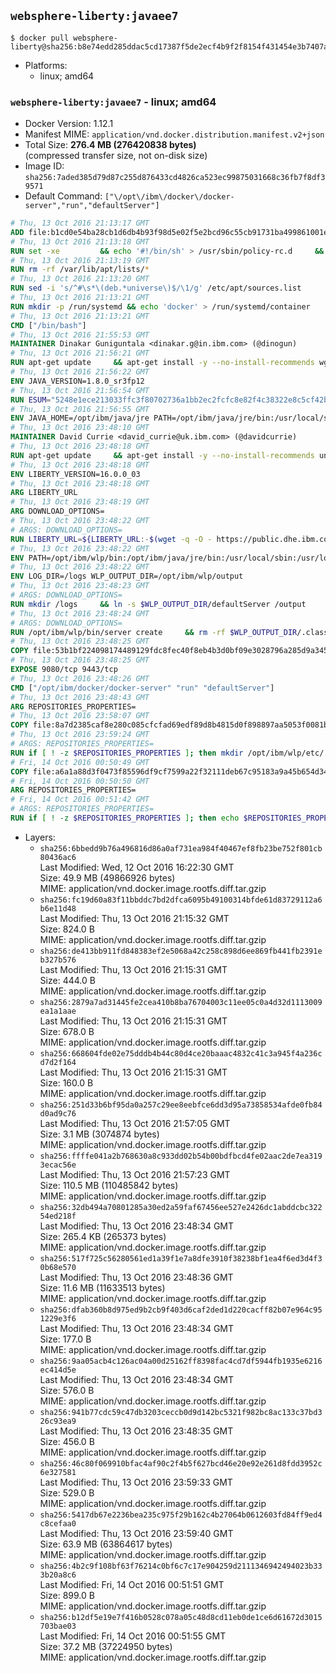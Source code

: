 ## `websphere-liberty:javaee7`

```console
$ docker pull websphere-liberty@sha256:b8e74edd285ddac5cd17387f5de2ecf4b9f2f8154f431454e3b7407a341bc707
```

-	Platforms:
	-	linux; amd64

### `websphere-liberty:javaee7` - linux; amd64

-	Docker Version: 1.12.1
-	Manifest MIME: `application/vnd.docker.distribution.manifest.v2+json`
-	Total Size: **276.4 MB (276420838 bytes)**  
	(compressed transfer size, not on-disk size)
-	Image ID: `sha256:7aded385d79d87c255d876433cd4826ca523ec99875031668c36fb7f8df39571`
-	Default Command: `["\/opt\/ibm\/docker\/docker-server","run","defaultServer"]`

```dockerfile
# Thu, 13 Oct 2016 21:13:17 GMT
ADD file:b1cd0e54ba28cb1d6db4b93f98d5e02f5e2bcd96c55cb91731ba499861001e30 in / 
# Thu, 13 Oct 2016 21:13:18 GMT
RUN set -xe 		&& echo '#!/bin/sh' > /usr/sbin/policy-rc.d 	&& echo 'exit 101' >> /usr/sbin/policy-rc.d 	&& chmod +x /usr/sbin/policy-rc.d 		&& dpkg-divert --local --rename --add /sbin/initctl 	&& cp -a /usr/sbin/policy-rc.d /sbin/initctl 	&& sed -i 's/^exit.*/exit 0/' /sbin/initctl 		&& echo 'force-unsafe-io' > /etc/dpkg/dpkg.cfg.d/docker-apt-speedup 		&& echo 'DPkg::Post-Invoke { "rm -f /var/cache/apt/archives/*.deb /var/cache/apt/archives/partial/*.deb /var/cache/apt/*.bin || true"; };' > /etc/apt/apt.conf.d/docker-clean 	&& echo 'APT::Update::Post-Invoke { "rm -f /var/cache/apt/archives/*.deb /var/cache/apt/archives/partial/*.deb /var/cache/apt/*.bin || true"; };' >> /etc/apt/apt.conf.d/docker-clean 	&& echo 'Dir::Cache::pkgcache ""; Dir::Cache::srcpkgcache "";' >> /etc/apt/apt.conf.d/docker-clean 		&& echo 'Acquire::Languages "none";' > /etc/apt/apt.conf.d/docker-no-languages 		&& echo 'Acquire::GzipIndexes "true"; Acquire::CompressionTypes::Order:: "gz";' > /etc/apt/apt.conf.d/docker-gzip-indexes 		&& echo 'Apt::AutoRemove::SuggestsImportant "false";' > /etc/apt/apt.conf.d/docker-autoremove-suggests
# Thu, 13 Oct 2016 21:13:19 GMT
RUN rm -rf /var/lib/apt/lists/*
# Thu, 13 Oct 2016 21:13:20 GMT
RUN sed -i 's/^#\s*\(deb.*universe\)$/\1/g' /etc/apt/sources.list
# Thu, 13 Oct 2016 21:13:21 GMT
RUN mkdir -p /run/systemd && echo 'docker' > /run/systemd/container
# Thu, 13 Oct 2016 21:13:21 GMT
CMD ["/bin/bash"]
# Thu, 13 Oct 2016 21:55:53 GMT
MAINTAINER Dinakar Guniguntala <dinakar.g@in.ibm.com> (@dinogun)
# Thu, 13 Oct 2016 21:56:21 GMT
RUN apt-get update     && apt-get install -y --no-install-recommends wget ca-certificates     && rm -rf /var/lib/apt/lists/*
# Thu, 13 Oct 2016 21:56:22 GMT
ENV JAVA_VERSION=1.8.0_sr3fp12
# Thu, 13 Oct 2016 21:56:54 GMT
RUN ESUM="5248e1ece213033ffc3f80702736a1bb2ec2fcfc8e82f4c38322e8c5cf42bfe8"     && BASE_URL="https://public.dhe.ibm.com/ibmdl/export/pub/systems/cloud/runtimes/java/meta/"     && YML_FILE="jre/linux/x86_64/index.yml"     && wget -q -U UA_IBM_JAVA_Docker -O /tmp/index.yml $BASE_URL/$YML_FILE     && JAVA_URL=$(cat /tmp/index.yml | sed -n '/'$JAVA_VERSION'/{n;p}' | sed -n 's/\s*uri:\s//p' | tr -d '\r')     && wget -q -U UA_IBM_JAVA_Docker -O /tmp/ibm-java.bin $JAVA_URL     && echo "$ESUM  /tmp/ibm-java.bin" | sha256sum -c -     && echo "INSTALLER_UI=silent" > /tmp/response.properties     && echo "USER_INSTALL_DIR=/opt/ibm/java" >> /tmp/response.properties     && echo "LICENSE_ACCEPTED=TRUE" >> /tmp/response.properties     && mkdir -p /opt/ibm     && chmod +x /tmp/ibm-java.bin     && /tmp/ibm-java.bin -i silent -f /tmp/response.properties     && rm -f /tmp/response.properties     && rm -f /tmp/index.yml     && rm -f /tmp/ibm-java.bin
# Thu, 13 Oct 2016 21:56:55 GMT
ENV JAVA_HOME=/opt/ibm/java/jre PATH=/opt/ibm/java/jre/bin:/usr/local/sbin:/usr/local/bin:/usr/sbin:/usr/bin:/sbin:/bin
# Thu, 13 Oct 2016 23:48:10 GMT
MAINTAINER David Currie <david_currie@uk.ibm.com> (@davidcurrie)
# Thu, 13 Oct 2016 23:48:18 GMT
RUN apt-get update     && apt-get install -y --no-install-recommends unzip     && rm -rf /var/lib/apt/lists/*
# Thu, 13 Oct 2016 23:48:18 GMT
ENV LIBERTY_VERSION=16.0.0_03
# Thu, 13 Oct 2016 23:48:18 GMT
ARG LIBERTY_URL
# Thu, 13 Oct 2016 23:48:19 GMT
ARG DOWNLOAD_OPTIONS=
# Thu, 13 Oct 2016 23:48:22 GMT
# ARGS: DOWNLOAD_OPTIONS=
RUN LIBERTY_URL=${LIBERTY_URL:-$(wget -q -O - https://public.dhe.ibm.com/ibmdl/export/pub/software/websphere/wasdev/downloads/wlp/index.yml  | grep $LIBERTY_VERSION -A 6 | sed -n 's/\s*kernel:\s//p' | tr -d '\r' )}      && wget $DOWNLOAD_OPTIONS $LIBERTY_URL -U UA-IBM-WebSphere-Liberty-Docker -O /tmp/wlp.zip     && unzip -q /tmp/wlp.zip -d /opt/ibm     && rm /tmp/wlp.zip
# Thu, 13 Oct 2016 23:48:22 GMT
ENV PATH=/opt/ibm/wlp/bin:/opt/ibm/java/jre/bin:/usr/local/sbin:/usr/local/bin:/usr/sbin:/usr/bin:/sbin:/bin
# Thu, 13 Oct 2016 23:48:22 GMT
ENV LOG_DIR=/logs WLP_OUTPUT_DIR=/opt/ibm/wlp/output
# Thu, 13 Oct 2016 23:48:23 GMT
# ARGS: DOWNLOAD_OPTIONS=
RUN mkdir /logs     && ln -s $WLP_OUTPUT_DIR/defaultServer /output     && ln -s /opt/ibm/wlp/usr/servers/defaultServer /config
# Thu, 13 Oct 2016 23:48:24 GMT
# ARGS: DOWNLOAD_OPTIONS=
RUN /opt/ibm/wlp/bin/server create     && rm -rf $WLP_OUTPUT_DIR/.classCache /output/workarea
# Thu, 13 Oct 2016 23:48:25 GMT
COPY file:53b1bf224098174489129fdc8fec40f8eb4b3d0bf09e3028796a285d9a3457f1 in /opt/ibm/docker/ 
# Thu, 13 Oct 2016 23:48:25 GMT
EXPOSE 9080/tcp 9443/tcp
# Thu, 13 Oct 2016 23:48:26 GMT
CMD ["/opt/ibm/docker/docker-server" "run" "defaultServer"]
# Thu, 13 Oct 2016 23:48:43 GMT
ARG REPOSITORIES_PROPERTIES=
# Thu, 13 Oct 2016 23:58:07 GMT
COPY file:8a7d2385caf8e280c085cfcfad69edf89d8b4815d0f898897aa5053f0081bf61 in /config/ 
# Thu, 13 Oct 2016 23:59:24 GMT
# ARGS: REPOSITORIES_PROPERTIES=
RUN if [ ! -z $REPOSITORIES_PROPERTIES ]; then mkdir /opt/ibm/wlp/etc/     && echo $REPOSITORIES_PROPERTIES > /opt/ibm/wlp/etc/repositories.properties; fi     && installUtility install --acceptLicense     collectiveMember-1.0 monitor-1.0 webCache-1.0 ldapRegistry-3.0 appSecurity-2.0 localConnector-1.0 restConnector-1.0 ssl-1.0 requestTiming-1.0 sessionDatabase-1.0     webProfile-7.0     && if [ ! -z $REPOSITORIES_PROPERTIES ]; then rm /opt/ibm/wlp/etc/repositories.properties; fi     && rm -rf /output/workarea /output/logs
# Fri, 14 Oct 2016 00:50:49 GMT
COPY file:a6a1a88d3f0473f85596df9cf7599a22f32111deb67c95183a9a45b654d347eb in /config/ 
# Fri, 14 Oct 2016 00:50:50 GMT
ARG REPOSITORIES_PROPERTIES=
# Fri, 14 Oct 2016 00:51:42 GMT
# ARGS: REPOSITORIES_PROPERTIES=
RUN if [ ! -z $REPOSITORIES_PROPERTIES ]; then echo $REPOSITORIES_PROPERTIES > /opt/ibm/wlp/etc/repositories.properties; fi     && installUtility install --acceptLicense defaultServer     && if [ ! -z $REPOSITORIES_PROPERTIES ] ; then rm /opt/ibm/wlp/etc/repositories.properties; fi     && rm -rf /output/workarea /output/logs
```

-	Layers:
	-	`sha256:6bbedd9b76a496816d86a0af731ea984f40467ef8fb23be752f801cb80436ac6`  
		Last Modified: Wed, 12 Oct 2016 16:22:30 GMT  
		Size: 49.9 MB (49866926 bytes)  
		MIME: application/vnd.docker.image.rootfs.diff.tar.gzip
	-	`sha256:fc19d60a83f11bbddc7bd2dfca6095b49100314bfde61d83729112a6b6e11d48`  
		Last Modified: Thu, 13 Oct 2016 21:15:32 GMT  
		Size: 824.0 B  
		MIME: application/vnd.docker.image.rootfs.diff.tar.gzip
	-	`sha256:de413bb911fd848383ef2e5068a42c258c898d6ee869fb441fb2391eb327b576`  
		Last Modified: Thu, 13 Oct 2016 21:15:31 GMT  
		Size: 444.0 B  
		MIME: application/vnd.docker.image.rootfs.diff.tar.gzip
	-	`sha256:2879a7ad31445fe2cea410b8ba76704003c11ee05c0a4d32d1113009ea1a1aae`  
		Last Modified: Thu, 13 Oct 2016 21:15:31 GMT  
		Size: 678.0 B  
		MIME: application/vnd.docker.image.rootfs.diff.tar.gzip
	-	`sha256:668604fde02e75dddb4b44c80d4ce20baaac4832c41c3a945f4a236cd7d2f164`  
		Last Modified: Thu, 13 Oct 2016 21:15:31 GMT  
		Size: 160.0 B  
		MIME: application/vnd.docker.image.rootfs.diff.tar.gzip
	-	`sha256:251d33b6bf95da0a257c29ee8eebfce6dd3d95a73858534afde0fb84d0ad9c76`  
		Last Modified: Thu, 13 Oct 2016 21:57:05 GMT  
		Size: 3.1 MB (3074874 bytes)  
		MIME: application/vnd.docker.image.rootfs.diff.tar.gzip
	-	`sha256:ffffe041a2b768630a8c933dd02b54b00bdfbcd4fe02aac2de7ea3193ecac56e`  
		Last Modified: Thu, 13 Oct 2016 21:57:23 GMT  
		Size: 110.5 MB (110485842 bytes)  
		MIME: application/vnd.docker.image.rootfs.diff.tar.gzip
	-	`sha256:32db494a70801285a30ed2a59faf67456ee527e2426dc1abddcbc32254ed218f`  
		Last Modified: Thu, 13 Oct 2016 23:48:34 GMT  
		Size: 265.4 KB (265373 bytes)  
		MIME: application/vnd.docker.image.rootfs.diff.tar.gzip
	-	`sha256:517f725c56280561ed1a39f1e7a8dfe3910f38238bf1ea4f6ed3d4f30b68e570`  
		Last Modified: Thu, 13 Oct 2016 23:48:36 GMT  
		Size: 11.6 MB (11633513 bytes)  
		MIME: application/vnd.docker.image.rootfs.diff.tar.gzip
	-	`sha256:dfab360b8d975ed9b2cb9f403d6caf2ded1d220cacff82b07e964c951229e3f6`  
		Last Modified: Thu, 13 Oct 2016 23:48:34 GMT  
		Size: 177.0 B  
		MIME: application/vnd.docker.image.rootfs.diff.tar.gzip
	-	`sha256:9aa05acb4c126ac04a00d25162ff8398fac4cd7df5944fb1935e6216ec414d5e`  
		Last Modified: Thu, 13 Oct 2016 23:48:34 GMT  
		Size: 576.0 B  
		MIME: application/vnd.docker.image.rootfs.diff.tar.gzip
	-	`sha256:941b77cdc59c47db3203ceccb0d9d142bc5321f982bc8ac133c37bd326c93ea9`  
		Last Modified: Thu, 13 Oct 2016 23:48:35 GMT  
		Size: 456.0 B  
		MIME: application/vnd.docker.image.rootfs.diff.tar.gzip
	-	`sha256:46c80f069910bfac4af90c2f4b5f627bcd46e20e92e261d8fdd3952c6e327581`  
		Last Modified: Thu, 13 Oct 2016 23:59:33 GMT  
		Size: 529.0 B  
		MIME: application/vnd.docker.image.rootfs.diff.tar.gzip
	-	`sha256:5417db67e2236bea235c975f29b162c4b27064b0612603fd84ff9ed4c8cefaa0`  
		Last Modified: Thu, 13 Oct 2016 23:59:40 GMT  
		Size: 63.9 MB (63864617 bytes)  
		MIME: application/vnd.docker.image.rootfs.diff.tar.gzip
	-	`sha256:4b2c9f108bf63f76214c0bf6c7c17e904259d2111346942494023b333b20a8c6`  
		Last Modified: Fri, 14 Oct 2016 00:51:51 GMT  
		Size: 899.0 B  
		MIME: application/vnd.docker.image.rootfs.diff.tar.gzip
	-	`sha256:b12df5e19e7f416b0528c078a05c48d8cd11eb0de1ce6d61672d3015703bae03`  
		Last Modified: Fri, 14 Oct 2016 00:51:55 GMT  
		Size: 37.2 MB (37224950 bytes)  
		MIME: application/vnd.docker.image.rootfs.diff.tar.gzip
